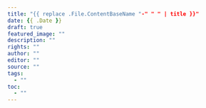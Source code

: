 ```yaml
---
title: "{{ replace .File.ContentBaseName "-" " " | title }}"
date: {{ .Date }}
draft: true
featured_image: ""
description: ""
rights: ""
author: ""
editor: ""
source: ""
tags:
  - ""
toc:
  - ""
---
```

